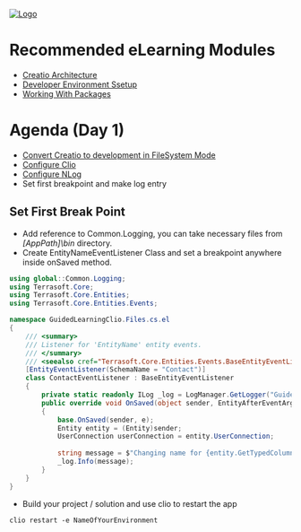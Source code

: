 [![Logo](https://www.creatio.com/sites/default/files/2019-10/creatio-main-logo.svg)](https://github.com/sindresorhus/awesome#readme)

# Recommended eLearning Modules 
- [Creatio Architecture](https://academy.creatio.com/online-courses/creatio-architecture)
- [Developer Environment Ssetup](https://academy.creatio.com/online-courses/developer-environment-setup)
- [Working With Packages](https://academy.creatio.com/online-courses/working-packages-creatio)


# Agenda (Day 1)
- [Convert Creatio to development in FileSystem Mode](https://github.com/kirillkrylov/ImagesAndPages/wiki/Enable-development-in-FileSystem-Mode) 
- [Configure Clio](https://github.com/Advance-Technologies-Foundation/clio/blob/master/README.md)
- [Configure NLog](https://github.com/kirillkrylov/ImagesAndPages/wiki/Custom-Logging-with-NLog)
- Set first breakpoint and make log entry

## Set First Break Point
- Add reference to Common.Logging, you can take necessary files from _*[AppPath]\bin*_ directory.
- Create EntityNameEventListener Class and set a breakpoint anywhere inside onSaved method.
```C#
using global::Common.Logging;
using Terrasoft.Core;
using Terrasoft.Core.Entities;
using Terrasoft.Core.Entities.Events;

namespace GuidedLearningClio.Files.cs.el
{
    /// <summary>
    /// Listener for 'EntityName' entity events.
    /// </summary>
    /// <seealso cref="Terrasoft.Core.Entities.Events.BaseEntityEventListener" />
    [EntityEventListener(SchemaName = "Contact")]
    class ContactEventListener : BaseEntityEventListener
    {
        private static readonly ILog _log = LogManager.GetLogger("GuidedLearningLogger");
        public override void OnSaved(object sender, EntityAfterEventArgs e)
        {
            base.OnSaved(sender, e);
            Entity entity = (Entity)sender;
            UserConnection userConnection = entity.UserConnection;
            
            string message = $"Changing name for {entity.GetTypedColumnValue<string>("Name")}";
            _log.Info(message);
        }
    }
}

```
- Build your project / solution and use clio to restart the app
```text
clio restart -e NameOfYourEnvironment
```